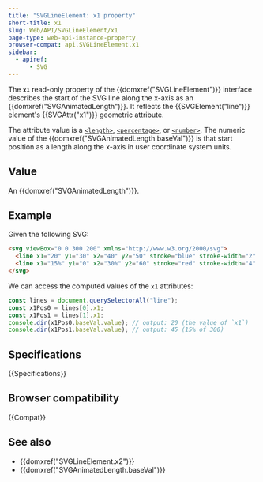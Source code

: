 ```yaml
---
title: "SVGLineElement: x1 property"
short-title: x1
slug: Web/API/SVGLineElement/x1
page-type: web-api-instance-property
browser-compat: api.SVGLineElement.x1
sidebar:
  - apiref:
      - SVG
---
```


The **`x1`** read-only property of the {{domxref("SVGLineElement")}} interface describes the start of the SVG line along the x-axis as an {{domxref("SVGAnimatedLength")}}. It reflects the {{SVGElement("line")}} element's {{SVGAttr("x1")}} geometric attribute.

The attribute value is a [`<length>`](/en-US/docs/Web/SVG/Guides/Content_type#length), [`<percentage>`](/en-US/docs/Web/SVG/Guides/Content_type#percentage), or [`<number>`](/en-US/docs/Web/SVG/Guides/Content_type#number). The numeric value of the {{domxref("SVGAnimatedLength.baseVal")}} is that start position as a length along the x-axis in user coordinate system units.

## Value

An {{domxref("SVGAnimatedLength")}}.

## Example

Given the following SVG:

```html
<svg viewBox="0 0 300 200" xmlns="http://www.w3.org/2000/svg">
  <line x1="20" y1="30" x2="40" y2="50" stroke="blue" stroke-width="2" />
  <line x1="15%" y1="0" x2="30%" y2="60" stroke="red" stroke-width="4" />
</svg>
```

We can access the computed values of the `x1` attributes:

```js
const lines = document.querySelectorAll("line");
const x1Pos0 = lines[0].x1;
const x1Pos1 = lines[1].x1;
console.dir(x1Pos0.baseVal.value); // output: 20 (the value of `x1`)
console.dir(x1Pos1.baseVal.value); // output: 45 (15% of 300)
```

## Specifications

{{Specifications}}

## Browser compatibility

{{Compat}}

## See also

- {{domxref("SVGLineElement.x2")}}
- {{domxref("SVGAnimatedLength.baseVal")}}
